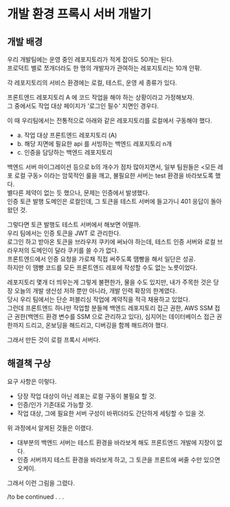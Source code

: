 # 개발 환경 프록시 서버 개발기

## 개발 배경

우리 개발팀에는 운영 중인 레포지토리가 적게 잡아도 50개는 된다.<br/>
프로덕트 별로 쪼개더라도 한 명의 개발자가 관여하는 레포지토리는 10개 안팎.<br/>

각 레포지토리의 서비스 환경에는 로컬, 테스트, 운영 세 종류가 있다. <br/>

프론트엔드 레포지토리 A 에 코드 작업을 해야 하는 상황이라고 가정해보자.<br/>
그 중에서도 작업 대상 페이지가 '로그인 필수' 지면인 경우다.<br/>

이 때 우리팀에서는 전통적으로 아래와 같은 레포지토리를 로컬에서 구동해야 했다.
- a. 작업 대상 프론트엔드 레포지토리 (A)
- b. 해당 지면에 필요한 api 를 서빙하는 백엔드 레포지토리 n개
- c. 인증을 담당하는 백엔드 레포지토리 

백엔드 서버 마이그레이션 등으로 b의 개수가 점차 많아지면서, 일부 팀원들은 <모든 레포 로컬 구동> 이라는 암묵적인 룰을 깨고, 불필요한 서버는 test 환경을 바라보도록 했다. <br/>
별다른 제약이 없는 듯 했으나, 문제는 인증에서 발생했다.<br/>
인증 토큰 발행 도메인은 로컬인데, 그 토큰을 테스트 서버에 들고가니 401 응답이 돌아왔던 것.<br/>

그렇다면 토큰 발행도 테스트 서버에서 해보면 어떨까.<br/>
우리 팀에서는 인증 토큰을 JWT 로 관리한다. <br/>
로그인 하고 받아온 토큰을 브라우저 쿠키에 써놔야 하는데, 테스트 인증 서버와 로컬 브라우저의 도메인이 달라 쿠키를 쓸 수가 없다. <br/>
프론트엔드에서 인증 요청을 가로채 직접 써주도록 땜빵을 해서 일단은 성공. <br/>
하지만 이 땜빵 코드를 모든 프론트엔드 레포에 작성할 수도 없는 노릇이었다.

레포지토리 몇개 더 띄우는게 그렇게 불편한가, 물을 수도 있지만, 내가 주목한 것은 당장 오늘의 개발 생산성 저하 뿐만 아니라, 개발 인력 확장의 한계였다. <br/>
당시 우리 팀에서는 단순 퍼블리싱 작업에 계약직을 적극 채용하고 있었다. <br/>
그런데 프론트엔드 하나만 작업할 분들께 백엔드 레포지토리 접근 권한, AWS SSM 접근 권한(백엔드 환경 변수를 SSM 으로 관리하고 있다), 심지어는 데이터베이스 접근 권한까지 드리고, 온보딩을 해드리고, 디버깅을 함께 해드려야 했다. <br/>

그래서 만든 것이 로컬 프록시 서버다.


## 해결책 구상

요구 사항은 이렇다.
- 당장 작업 대상이 아닌 레포는 로컬 구동이 불필요 할 것.
- 인증/인가 기존대로 가능할 것.
- 작업 대상, 그에 필요한 서버 구성이 바뀌더라도 간단하게 세팅할 수 있을 것.

위 과정에서 알게된 것들은 이랬다.
- 대부분의 백엔드 서버는 테스트 환경을 바라보게 해도 프론트엔드 개발에 지장이 없다.
- 인증 서버까지 테스트 환경을 바라보게 하고, 그 토큰을 프론트에 써줄 수만 있으면 오케이.

그래서 이런 그림을 그렸다.

/to be continued . . .

